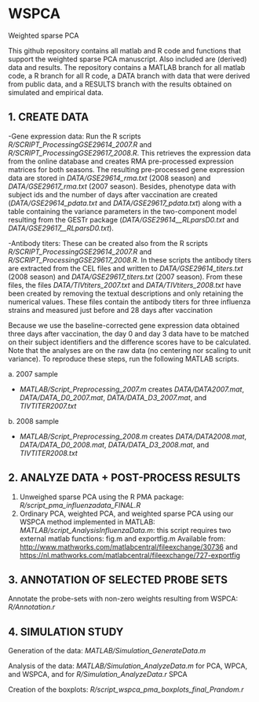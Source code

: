 # WSPCA
Weighted sparse PCA

This github repository contains all matlab and R code and functions that support the weighted sparse PCA manuscript. Also included are (derived) data and results. The repository contains a MATLAB branch for all matlab code, a R branch for all R code, a DATA branch with data that were derived from public data, and a RESULTS branch with the results obtained on simulated and empirical data.

## 1. CREATE DATA
  
-Gene expression data: Run the R scripts *R/SCRIPT_ProcessingGSE29614_2007.R* and *R/SCRIPT_ProcessingGSE29617_2008.R*. This retrieves the expression data from the online database and creates RMA pre-processed expression matrices for both seasons. The resulting pre-processed gene expression data are stored in *DATA/GSE29614_rma.txt* (2008 season) and *DATA/GSE29617_rma.txt* (2007 season). Besides, phenotype data with subject ids and the number of days after vaccination are created (*DATA/GSE29614_pdata.txt* and *DATA/GSE29617_pdata.txt*) along with a table containing the variance parameters in the two-component model resulting from the GESTr package (*DATA/GSE29614__RLparsD0.txt* and *DATA/GSE29617__RLparsD0.txt*). 

-Antibody titers:  These can be created also from the R scripts *R/SCRIPT_ProcessingGSE29614_2007.R* and *R/SCRIPT_ProcessingGSE29617_2008.R*. In these scripts the antibody titers are extracted from the CEL files and written to *DATA/GSE29614_titers.txt* (2008 season) and *DATA/GSE29617_titers.txt* (2007 season). From these files, the files *DATA/TIVtiters_2007.txt* and *DATA/TIVtiters_2008.txt* have been created by removing the textual descriptions and only retaining the numerical values. These files contain the antibody titers for three influenza strains and measured just before and 28 days after vaccination

Because we use the baseline-corrected gene expression data obtained three days after vaccination, the day 0 and day 3 data have to be matched on their subject identifiers and the difference scores have to be calculated. Note that the analyses are on the raw data (no centering nor scaling to unit variance). To reproduce these steps, run the following MATLAB scripts.  

 a. 2007 sample  
  * *MATLAB/Script_Preprocessing_2007.m* creates *DATA/DATA2007.mat*, *DATA/DATA_D0_2007.mat*, *DATA/DATA_D3_2007.mat*, and *TIVTITER2007.txt*
  
 b. 2008 sample  
  * *MATLAB/Script_Preprocessing_2008.m* creates *DATA/DATA2008.mat*, *DATA/DATA_D0_2008.mat*, *DATA/DATA_D3_2008.mat*, and *TIVTITER2008.txt*

## 2. ANALYZE DATA + POST-PROCESS RESULTS

1. Unweighed sparse PCA using the R PMA package: 
  *R/script_pma_influenzadata_FINAL.R*
2. Ordinary PCA, weighted PCA, and weighted sparse PCA using our WSPCA method implemented in MATLAB:  
  *MATLAB/script_AnalysisInfluenzaData.m*: this script requires two external matlab functions: fig.m and exportfig.m
	Available from: http://www.mathworks.com/matlabcentral/fileexchange/30736 and
	https://nl.mathworks.com/matlabcentral/fileexchange/727-exportfig

## 3. ANNOTATION OF SELECTED PROBE SETS

Annotate the probe-sets with non-zero weights resulting from WSPCA: *R/Annotation.r*

## 4. SIMULATION STUDY

Generation of the data: *MATLAB/Simulation_GenerateData.m*

Analysis of the data: *MATLAB/Simulation_AnalyzeData.m* for PCA, WPCA, and WSPCA, and for *R/Simulation_AnalyzeData.r* SPCA

Creation of the boxplots: *R/script_wspca_pma_boxplots_final_Prandom.r*
